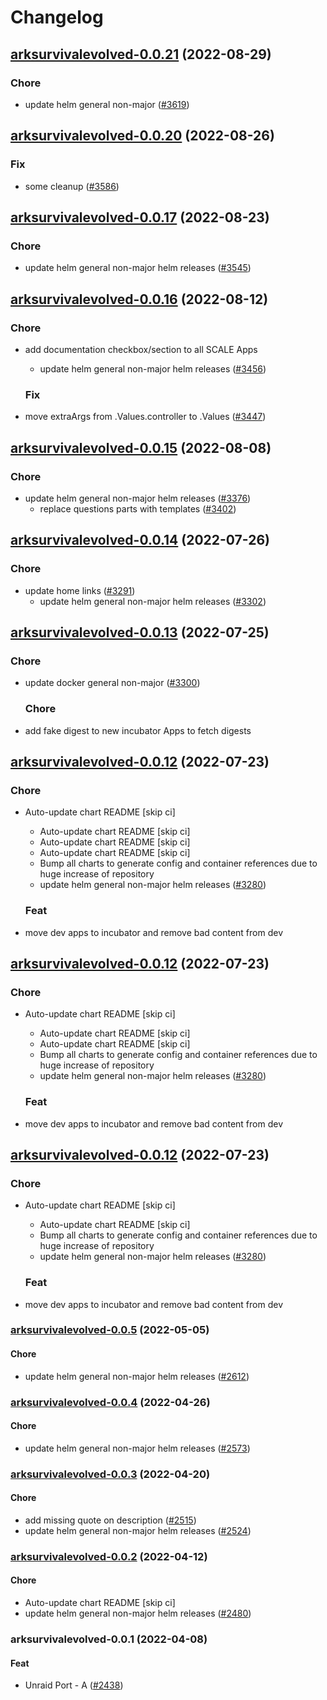 # Changelog



## [arksurvivalevolved-0.0.21](https://github.com/truecharts/charts/compare/arksurvivalevolved-0.0.20...arksurvivalevolved-0.0.21) (2022-08-29)

### Chore

- update helm general non-major ([#3619](https://github.com/truecharts/charts/issues/3619))




## [arksurvivalevolved-0.0.20](https://github.com/truecharts/charts/compare/arksurvivalevolved-0.0.17...arksurvivalevolved-0.0.20) (2022-08-26)

### Fix

- some cleanup ([#3586](https://github.com/truecharts/charts/issues/3586))




## [arksurvivalevolved-0.0.17](https://github.com/truecharts/charts/compare/arksurvivalevolved-0.0.16...arksurvivalevolved-0.0.17) (2022-08-23)

### Chore

- update helm general non-major helm releases ([#3545](https://github.com/truecharts/charts/issues/3545))




## [arksurvivalevolved-0.0.16](https://github.com/truecharts/charts/compare/arksurvivalevolved-0.0.15...arksurvivalevolved-0.0.16) (2022-08-12)

### Chore

- add documentation checkbox/section to all SCALE Apps
  - update helm general non-major helm releases ([#3456](https://github.com/truecharts/charts/issues/3456))

  ### Fix

- move extraArgs from .Values.controller to .Values ([#3447](https://github.com/truecharts/charts/issues/3447))




## [arksurvivalevolved-0.0.15](https://github.com/truecharts/charts/compare/arksurvivalevolved-0.0.14...arksurvivalevolved-0.0.15) (2022-08-08)

### Chore

- update helm general non-major helm releases ([#3376](https://github.com/truecharts/charts/issues/3376))
  - replace questions parts with templates ([#3402](https://github.com/truecharts/charts/issues/3402))




## [arksurvivalevolved-0.0.14](https://github.com/truecharts/apps/compare/arksurvivalevolved-0.0.13...arksurvivalevolved-0.0.14) (2022-07-26)

### Chore

- update home links ([#3291](https://github.com/truecharts/apps/issues/3291))
  - update helm general non-major helm releases ([#3302](https://github.com/truecharts/apps/issues/3302))




## [arksurvivalevolved-0.0.13](https://github.com/truecharts/apps/compare/arksurvivalevolved-0.0.12...arksurvivalevolved-0.0.13) (2022-07-25)

### Chore

- update docker general non-major ([#3300](https://github.com/truecharts/apps/issues/3300))

  ### Chore

- add fake digest to new incubator Apps to fetch digests




## [arksurvivalevolved-0.0.12](https://github.com/truecharts/apps/compare/arksurvivalevolved-0.0.11...arksurvivalevolved-0.0.12) (2022-07-23)

### Chore

- Auto-update chart README [skip ci]
  - Auto-update chart README [skip ci]
  - Auto-update chart README [skip ci]
  - Auto-update chart README [skip ci]
  - Bump all charts to generate config and container references due to huge increase of repository
  - update helm general non-major helm releases ([#3280](https://github.com/truecharts/apps/issues/3280))

  ### Feat

- move dev apps to incubator and remove bad content from dev




## [arksurvivalevolved-0.0.12](https://github.com/truecharts/apps/compare/arksurvivalevolved-0.0.11...arksurvivalevolved-0.0.12) (2022-07-23)

### Chore

- Auto-update chart README [skip ci]
  - Auto-update chart README [skip ci]
  - Auto-update chart README [skip ci]
  - Bump all charts to generate config and container references due to huge increase of repository
  - update helm general non-major helm releases ([#3280](https://github.com/truecharts/apps/issues/3280))

  ### Feat

- move dev apps to incubator and remove bad content from dev




## [arksurvivalevolved-0.0.12](https://github.com/truecharts/apps/compare/arksurvivalevolved-0.0.11...arksurvivalevolved-0.0.12) (2022-07-23)

### Chore

- Auto-update chart README [skip ci]
  - Auto-update chart README [skip ci]
  - Bump all charts to generate config and container references due to huge increase of repository
  - update helm general non-major helm releases ([#3280](https://github.com/truecharts/apps/issues/3280))

  ### Feat

- move dev apps to incubator and remove bad content from dev







<a name="arksurvivalevolved-0.0.5"></a>
### [arksurvivalevolved-0.0.5](https://github.com/truecharts/apps/compare/arksurvivalevolved-0.0.4...arksurvivalevolved-0.0.5) (2022-05-05)

#### Chore

* update helm general non-major helm releases ([#2612](https://github.com/truecharts/apps/issues/2612))



<a name="arksurvivalevolved-0.0.4"></a>
### [arksurvivalevolved-0.0.4](https://github.com/truecharts/apps/compare/arksurvivalevolved-0.0.3...arksurvivalevolved-0.0.4) (2022-04-26)

#### Chore

* update helm general non-major helm releases ([#2573](https://github.com/truecharts/apps/issues/2573))



<a name="arksurvivalevolved-0.0.3"></a>
### [arksurvivalevolved-0.0.3](https://github.com/truecharts/apps/compare/arksurvivalevolved-0.0.2...arksurvivalevolved-0.0.3) (2022-04-20)

#### Chore

* add missing quote on description ([#2515](https://github.com/truecharts/apps/issues/2515))
* update helm general non-major helm releases ([#2524](https://github.com/truecharts/apps/issues/2524))



<a name="arksurvivalevolved-0.0.2"></a>
### [arksurvivalevolved-0.0.2](https://github.com/truecharts/apps/compare/arksurvivalevolved-0.0.1...arksurvivalevolved-0.0.2) (2022-04-12)

#### Chore

* Auto-update chart README [skip ci]
* update helm general non-major helm releases ([#2480](https://github.com/truecharts/apps/issues/2480))



<a name="arksurvivalevolved-0.0.1"></a>
### arksurvivalevolved-0.0.1 (2022-04-08)

#### Feat

* Unraid Port - A ([#2438](https://github.com/truecharts/apps/issues/2438))
